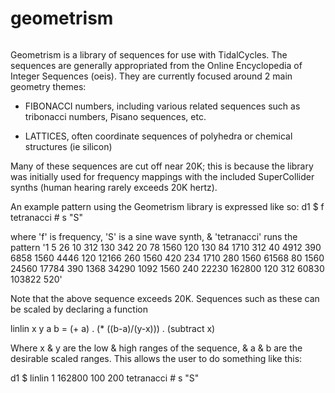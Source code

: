 # geometrism

<p align="center">
  <img src=""/>
</p>

Geometrism is a library of sequences for use with TidalCycles. The sequences are generally appropriated from the Online Encyclopedia of Integer Sequences (oeis). They are currently focused around 2 main geometry themes:

- FIBONACCI numbers, including various related sequences such as tribonacci numbers, Pisano sequences, etc.

- LATTICES, often coordinate sequences of polyhedra or chemical structures (ie silicon)

Many of these sequences are cut off near 20K; this is because the library was initially used for frequency mappings with the included SuperCollider synths (human hearing rarely exceeds 20K hertz).

An example pattern using the Geometrism library is expressed like so:
d1 $ f tetranacci # s "S"

where 'f' is frequency, 'S' is a sine wave synth, & 'tetranacci' runs the pattern '1 5 26 10 312 130 342 20 78 1560 120 130 84 1710 312 40 4912 390 6858 1560 4446 120 12166 260 1560 420 234 1710 280 1560 61568 80 1560 24560 17784 390 1368 34290 1092 1560 240 22230 162800 120 312 60830 103822 520'

Note that the above sequence exceeds 20K. Sequences such as these can be scaled by declaring a function

linlin x y a b = (+ a) . (* ((b-a)/(y-x))) . (subtract x)

Where x & y are the low & high ranges of the sequence, & a & b are the desirable scaled ranges. This allows the user to do something like this:

d1 $ linlin 1 162800 100 200 tetranacci # s "S"

